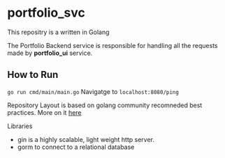 # portfolio_svc

This repositry is a written in Golang 

The Portfolio Backend service is responsible for handling all the requests made by **portfolio_ui** service. 

## How to Run
`go run cmd/main/main.go`
Navigatge to `localhost:8080/ping`

Repository Layout is based on golang community recomneded best practices. More on it [here](ghttps://github.com/golang-standards/project-layout) 

Libraries 
- gin is a highly scalable, light weight http server. 
- gorm to connect to a relational database 
